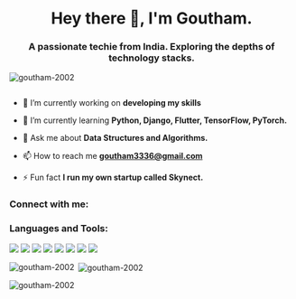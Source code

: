 <h1 align="center">Hey there 👋, I'm Goutham.</h1>
<h3 align="center">A passionate techie from India. Exploring the depths of technology stacks. </h3>

<p align="left"> 
  <img src="https://komarev.com/ghpvc/?username=goutham-2002&label=Profile%20views&color=0e75b6&style=flat" alt="goutham-2002" /> 
</p>

<p align="left">
  <a href="https://twitter.com/" target="_blank">
    <img src="https://img.shields.io/twitter/follow/?logo=twitter&style=for-the-badge" alt="" />
  </a>
</p>

- 🔭 I’m currently working on **developing my skills**

- 🌱 I’m currently learning **Python, Django, Flutter, TensorFlow, PyTorch.**

- 💬 Ask me about **Data Structures and Algorithms.**

- 📫 How to reach me **goutham3336@gmail.com**

- ⚡ Fun fact **I run my own startup called Skynect.**

<h3 align="left">Connect with me:</h3>
<p align="left">
  <!-- Add your social media links here -->
</p>

<h3 align="left">Languages and Tools:</h3>
<p align="left">
  <!-- Add icons or logos of your favorite languages and tools -->
  <img src="https://img.icons8.com/color/48/000000/flutter.png"/>
  <img src="https://img.icons8.com/color/48/000000/django.png"/>
  <img src="https://img.icons8.com/color/48/000000/tensorflow.png"/>
  <img src="https://img.icons8.com/color/48/000000/pytorch.png"/>
  <img src="https://img.icons8.com/color/48/000000/firebase.png"/>
  <img src="https://img.icons8.com/color/48/000000/git.png"/>
  <img src="https://img.icons8.com/color/48/000000/java-coffee-cup-logo.png"/>
  <img src="https://img.icons8.com/color/48/000000/python.png"/>
</p>

<p align="left">
  <img align="left" src="https://github-readme-stats.vercel.app/api/top-langs?username=goutham-2002&show_icons=true&locale=en&layout=compact" alt="goutham-2002" />
</p>

<p>&nbsp;<img align="center" src="https://github-readme-stats.vercel.app/api?username=goutham-2002&show_icons=true&locale=en" alt="goutham-2002" /></p>

<p><img align="center" src="https://github-readme-streak-stats.herokuapp.com/?user=goutham-2002&" alt="goutham-2002" /></p>
